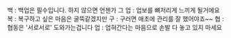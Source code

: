 백 : 백업은 필수입니다. 하지 않으면 언젠가 그
업 : 업보를 뼈저리게 느끼게 될거에요
복 : 복구하고 싶은 마음은 굴뚝같겠지만
구 : 구러면 애초에 관리를 잘 했어야죠~~
협 : 협동은 '서로서로' 도와가는겁니다
업 : 업혀간다는 마음으로 손발 다 놓고 있지 마세요